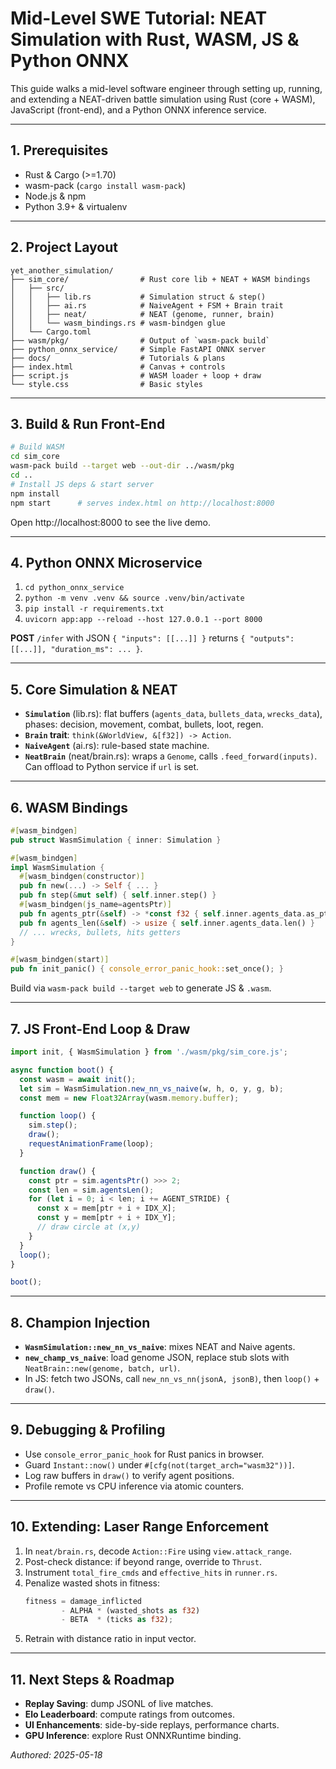 # Mid-Level SWE Tutorial: NEAT Simulation with Rust, WASM, JS & Python ONNX

This guide walks a mid-level software engineer through setting up, running, and extending a NEAT-driven battle simulation using Rust (core + WASM), JavaScript (front-end), and a Python ONNX inference service.

---

## 1. Prerequisites

- Rust & Cargo (>=1.70)
- wasm-pack (`cargo install wasm-pack`)
- Node.js & npm
- Python 3.9+ & virtualenv

---

## 2. Project Layout

```
yet_another_simulation/
├── sim_core/                # Rust core lib + NEAT + WASM bindings
│   ├── src/
│   │   ├── lib.rs           # Simulation struct & step()
│   │   ├── ai.rs            # NaiveAgent + FSM + Brain trait
│   │   ├── neat/            # NEAT (genome, runner, brain)
│   │   └── wasm_bindings.rs # wasm-bindgen glue
│   └── Cargo.toml
├── wasm/pkg/                # Output of `wasm-pack build`
├── python_onnx_service/     # Simple FastAPI ONNX server
├── docs/                    # Tutorials & plans
├── index.html               # Canvas + controls
├── script.js                # WASM loader + loop + draw
└── style.css                # Basic styles
```

---

## 3. Build & Run Front-End

```bash
# Build WASM
cd sim_core
wasm-pack build --target web --out-dir ../wasm/pkg
cd ..
# Install JS deps & start server
npm install
npm start      # serves index.html on http://localhost:8000
```

Open http://localhost:8000 to see the live demo.

---

## 4. Python ONNX Microservice

1. `cd python_onnx_service`
2. `python -m venv .venv && source .venv/bin/activate`
3. `pip install -r requirements.txt`
4. `uvicorn app:app --reload --host 127.0.0.1 --port 8000`

**POST** `/infer` with JSON `{ "inputs": [[...]] }` returns `{ "outputs": [[...]], "duration_ms": ... }`.

---

## 5. Core Simulation & NEAT

- **`Simulation`** (lib.rs): flat buffers (`agents_data`, `bullets_data`, `wrecks_data`), phases: decision, movement, combat, bullets, loot, regen.
- **`Brain` trait**: `think(&WorldView, &[f32]) -> Action`.
- **`NaiveAgent`** (ai.rs): rule-based state machine.  
- **`NeatBrain`** (neat/brain.rs): wraps a `Genome`, calls `.feed_forward(inputs)`. Can offload to Python service if `url` is set.

---

## 6. WASM Bindings

```rust
#[wasm_bindgen]
pub struct WasmSimulation { inner: Simulation }

#[wasm_bindgen]
impl WasmSimulation {
  #[wasm_bindgen(constructor)]
  pub fn new(...) -> Self { ... }
  pub fn step(&mut self) { self.inner.step() }
  #[wasm_bindgen(js_name=agentsPtr)]
  pub fn agents_ptr(&self) -> *const f32 { self.inner.agents_data.as_ptr() }
  pub fn agents_len(&self) -> usize { self.inner.agents_data.len() }
  // ... wrecks, bullets, hits getters
}

#[wasm_bindgen(start)]
pub fn init_panic() { console_error_panic_hook::set_once(); }
```  

Build via `wasm-pack build --target web` to generate JS & `.wasm`.

---

## 7. JS Front-End Loop & Draw

```js
import init, { WasmSimulation } from './wasm/pkg/sim_core.js';

async function boot() {
  const wasm = await init();
  let sim = WasmSimulation.new_nn_vs_naive(w, h, o, y, g, b);
  const mem = new Float32Array(wasm.memory.buffer);

  function loop() {
    sim.step();
    draw();
    requestAnimationFrame(loop);
  }

  function draw() {
    const ptr = sim.agentsPtr() >>> 2;
    const len = sim.agentsLen();
    for (let i = 0; i < len; i += AGENT_STRIDE) {
      const x = mem[ptr + i + IDX_X];
      const y = mem[ptr + i + IDX_Y];
      // draw circle at (x,y)
    }
  }
  loop();
}

boot();
```

---

## 8. Champion Injection

- **`WasmSimulation::new_nn_vs_naive`**: mixes NEAT and Naive agents.
- **`new_champ_vs_naive`**: load genome JSON, replace stub slots with `NeatBrain::new(genome, batch, url)`.
- In JS: fetch two JSONs, call `new_nn_vs_nn(jsonA, jsonB)`, then `loop()` + `draw()`.

---

## 9. Debugging & Profiling

- Use `console_error_panic_hook` for Rust panics in browser.  
- Guard `Instant::now()` under `#[cfg(not(target_arch="wasm32"))]`.  
- Log raw buffers in `draw()` to verify agent positions.  
- Profile remote vs CPU inference via atomic counters.

---

## 10. Extending: Laser Range Enforcement

1. In `neat/brain.rs`, decode `Action::Fire` using `view.attack_range`.  
2. Post-check distance: if beyond range, override to `Thrust`.  
3. Instrument `total_fire_cmds` and `effective_hits` in `runner.rs`.  
4. Penalize wasted shots in fitness:  
   ```rust
   fitness = damage_inflicted
           - ALPHA * (wasted_shots as f32)
           - BETA  * (ticks as f32);
   ```
5. Retrain with distance ratio in input vector.

---

## 11. Next Steps & Roadmap

- **Replay Saving**: dump JSONL of live matches.  
- **Elo Leaderboard**: compute ratings from outcomes.  
- **UI Enhancements**: side-by-side replays, performance charts.  
- **GPU Inference**: explore Rust ONNXRuntime binding.  

*Authored: 2025-05-18*
